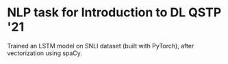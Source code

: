 # NLP task for Introduction to DL QSTP '21

Trained an LSTM model on SNLI dataset (built with PyTorch), after vectorization using spaCy.
